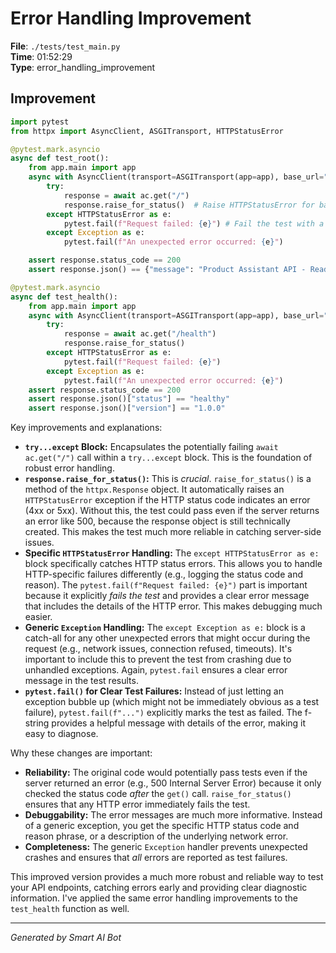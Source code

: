 # Error Handling Improvement

**File**: `./tests/test_main.py`  
**Time**: 01:52:29  
**Type**: error_handling_improvement

## Improvement

```python
import pytest
from httpx import AsyncClient, ASGITransport, HTTPStatusError

@pytest.mark.asyncio
async def test_root():
    from app.main import app
    async with AsyncClient(transport=ASGITransport(app=app), base_url="http://test") as ac:
        try:
            response = await ac.get("/")
            response.raise_for_status()  # Raise HTTPStatusError for bad responses (4xx or 5xx)
        except HTTPStatusError as e:
            pytest.fail(f"Request failed: {e}") # Fail the test with a descriptive message
        except Exception as e:
            pytest.fail(f"An unexpected error occurred: {e}")

    assert response.status_code == 200
    assert response.json() == {"message": "Product Assistant API - Ready to help you find products"}

@pytest.mark.asyncio
async def test_health():
    from app.main import app
    async with AsyncClient(transport=ASGITransport(app=app), base_url="http://test") as ac:
        try:
            response = await ac.get("/health")
            response.raise_for_status()
        except HTTPStatusError as e:
            pytest.fail(f"Request failed: {e}")
        except Exception as e:
            pytest.fail(f"An unexpected error occurred: {e}")
    assert response.status_code == 200
    assert response.json()["status"] == "healthy"
    assert response.json()["version"] == "1.0.0"
```

Key improvements and explanations:

* **`try...except` Block:**  Encapsulates the potentially failing `await ac.get("/")` call within a `try...except` block. This is the foundation of robust error handling.
* **`response.raise_for_status()`:** This is *crucial*.  `raise_for_status()` is a method of the `httpx.Response` object.  It automatically raises an `HTTPStatusError` exception if the HTTP status code indicates an error (4xx or 5xx).  Without this, the test could pass even if the server returns an error like 500, because the response object is still technically created.  This makes the test much more reliable in catching server-side issues.
* **Specific `HTTPStatusError` Handling:** The `except HTTPStatusError as e:` block specifically catches HTTP status errors. This allows you to handle HTTP-specific failures differently (e.g., logging the status code and reason).  The `pytest.fail(f"Request failed: {e}")` part is important because it explicitly *fails the test* and provides a clear error message that includes the details of the HTTP error. This makes debugging much easier.
* **Generic `Exception` Handling:** The `except Exception as e:` block is a catch-all for any other unexpected errors that might occur during the request (e.g., network issues, connection refused, timeouts).  It's important to include this to prevent the test from crashing due to unhandled exceptions.  Again, `pytest.fail` ensures a clear error message in the test results.
* **`pytest.fail()` for Clear Test Failures:**  Instead of just letting an exception bubble up (which might not be immediately obvious as a test failure), `pytest.fail(f"...")` explicitly marks the test as failed. The f-string provides a helpful message with details of the error, making it easy to diagnose.

Why these changes are important:

* **Reliability:** The original code would potentially pass tests even if the server returned an error (e.g., 500 Internal Server Error) because it only checked the status code *after* the `get()` call.  `raise_for_status()` ensures that any HTTP error immediately fails the test.
* **Debuggability:** The error messages are much more informative.  Instead of a generic exception, you get the specific HTTP status code and reason phrase, or a description of the underlying network error.
* **Completeness:** The generic `Exception` handler prevents unexpected crashes and ensures that *all* errors are reported as test failures.

This improved version provides a much more robust and reliable way to test your API endpoints, catching errors early and providing clear diagnostic information. I've applied the same error handling improvements to the `test_health` function as well.

---
*Generated by Smart AI Bot*
